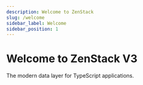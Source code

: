 ```yaml
---
description: Welcome to ZenStack
slug: /welcome
sidebar_label: Welcome
sidebar_position: 1
---
```


# Welcome to ZenStack V3

The modern data layer for TypeScript applications.
